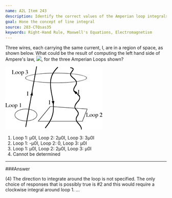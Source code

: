 ```yaml
---
name: A2L Item 243
description: Identify the correct values of the Amperian loop integrals.
goal: Hone the concept of line integral
source: 283-CTQsas35
keywords: Right-Hand Rule, Maxwell's Equations, Electromagnetism
---
```


Three wires, each carrying the same current, I, are in a region of
space, as shown below.  What could be the result of computing the left
hand side of Ampere's law, <img src="/files/Item243_fig2.gif">, for the
three Amperian Loops shown?

![Item243_fig1.gif](../images/Item243_fig1.gif)

1. Loop 1: μ0I, Loop 2: 2μ0I, Loop 3: 3μ0I
2. Loop 1: -μ0I, Loop 2: 0, Loop 3: μ0I
3. Loop 1: μ0I, Loop 2: 2μ0I, Loop 3: μ0I
4. Cannot be determined


<hr/>

###Answer

(4) The direction to integrate around the loop is not specified. The
only choice of responses that is possibly true is #2 and this would
require a clockwise integral around loop 1. 
...
